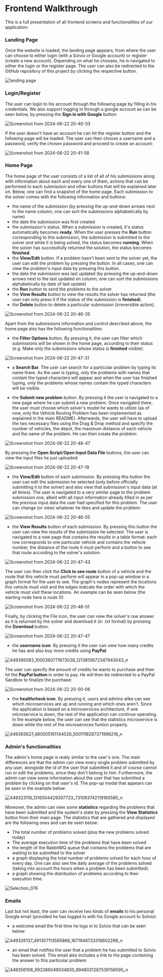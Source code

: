 # Frontend Walkthrough

This is a full presentation of all frontend screens and functionalities of our application:  

### Landing Page    

Once the website is loaded, the landing page appears, from where the user can choose to either login (with a Solvio or Google account) or register (create a new account). Depending on what he chooses, he is navigated to either the login or the register page. The user can also be redirected to the GitHub repository of this project by clicking the respective button.  

![landing page](https://github.com/ntua/saas2024-19/assets/115417360/8dfc4eee-ab3d-465e-98f4-a5fb5ac49d4e)

### Login/Register  

The user can login to his account through the following page by filling in his credentials. We also support logging in through a google account as can be seen below, by pressing the **Sign in with Google** button:  

![Screenshot from 2024-06-22 20-40-33](https://github.com/ntua/saas2024-19/assets/115417360/7e8f9ab0-0abb-4fbd-a3eb-e54c55353cd0)  

If the user doesn't have an account he can hit the register button and the following page will be loaded. The user can then choose a username and a password, verify the chosen password and proceed to create an account:  

![Screenshot from 2024-06-22 20-41-58](https://github.com/ntua/saas2024-19/assets/115417360/80546c87-67bc-4fd8-8aeb-2936924285be)   

### Home Page  

The home page of the user consists of a list of all of his submissions along with information about each and every one of them, actions that can be performed to each submission and other buttons that will be explained later on. Below, one can find a snapshot of the home page. Each submission to the solver comes with the following information and buttons:  
- the name of the submission (by pressing the up-and-down arrows next to the name column, one can sort the submissions alphabetically by name)
- the date the submission was first created
- the submission's status. When a submission is created, it's status automatically becomes **ready**. When the user presses the **Run** button corresponding to this submission, the submission is submitted to the solver and while it is being solved, the status becomes **running**. When the solver has successfully returned the solution, the status becomes **finished**.
- the **View/Edit** button. If a problem hasn't been sent to the solver yet, the user can edit the problem by pressing the button. In all cases, one can view the problem's input data by pressing this button.
- the date the submission was last updated (by pressing the up-and-down arrows next to the last updated on column, one can sort the submissions alphabetically by date of last update)
- the **Run** button to send the problems to the solver
- the **View Results** button to view the results the solver has returned (the user can only press it if the status of the submission is **finished**).
- the **Delete** button to delete a particular submission (irreversible action).

![Screenshot from 2024-06-22 20-46-35](https://github.com/ntua/saas2024-19/assets/115417360/74030d33-4ae7-48e5-8217-b68534948952)  

Apart from the submissions information and control described above, the home page also has the following functionalities:  
- the **Filter Options** button. By pressing it, the user can filter which submissions will be shown in the home page, according to their status (e.g. Make only the submissions whose status is **finished** visible):

![Screenshot from 2024-06-22 20-47-31](https://github.com/ntua/saas2024-19/assets/115417360/5d5d8d24-1c03-47a1-83e3-b41902d07b10)  

- a **Search Bar**. The user can search for a particular problem by typing its name there. As the user is typing, only the problems with names that contain the typed characters will appear and when the user has finished typing, only the problems whose names contain the typed characters will be visible.

- the **Submit new problem** button. By pressing it the user is navigated to a new page where he can submit a new problem. Once navigated there, the user must choose which solver's model he wants to utilize (as of now, only the Vehicle Routing Problem has been implemented as explained in the main README). Afterwards, the user will have to upload the two necessary files using the Drag & Drop method and specify the number of vehicles, the depot, the maximum distance of each vehicle and the name of the problem. He can then create the problem:

![Screenshot from 2024-06-22 20-48-47](https://github.com/ntua/saas2024-19/assets/115417360/e9c12ea2-c135-44e1-b780-130603c1242f)  

By pressing the **Open Script**/**Open Input Data File** buttons, the user can view the input files he just uploaded:  

![Screenshot from 2024-06-22 20-47-19](https://github.com/ntua/saas2024-19/assets/115417360/cb7d22da-e9cf-491c-9c29-d9a7174e44c0)

- the **View/Edit** button of each submission. By pressing this button the user can edit the submission he selected (only before officially submitting it to the solver) and also view that submission's input data (at all times). The user is navigated to a very similar page to the problem submission one, albeit with all input information already filled in as per the previous input data the user had specified for this problem. The user can change (or view) whatever he likes and update the problem:

 ![Screenshot from 2024-06-22 20-46-55](https://github.com/ntua/saas2024-19/assets/115417360/171dac49-4561-4462-8391-982a3e975ac6)

- the **View Results** button of each submission. By pressing this button the user can view the results of the submission he selected. The user is navigated to a new page that contains the results in a table format: each row corresponds to one particular vehicle and contains the vehicle number, the distance of the route it must perform and a button to see that route according to the solver's solution:  

![Screenshot from 2024-06-22 20-47-43](https://github.com/ntua/saas2024-19/assets/115417360/d9cdaa13-5017-472b-b48e-6c479b207a81)  

The user can then click the **Click to see route** button of a vehicle and the route that this vehicle must perform will appear in a pop-up window in a graph format for the user to see. The graph's nodes represent the locations this vehicle must visit and the edges indicate the order with which the vehicle must visit these locations. An example can be seen below (the starting node here is node 0):  

![Screenshot from 2024-06-22 20-48-01](https://github.com/ntua/saas2024-19/assets/115417360/1109eae6-11fc-4e00-8af9-0f392b1fc4e7)  

Finally, by clicking the File icon, the user can view the solver's raw answer as it is returned by the solver and download it (in .txt format) by pressing the **Download** button:  

![Screenshot from 2024-06-22 20-47-47](https://github.com/ntua/saas2024-19/assets/115417360/c8c13986-ba05-4264-8438-788689eba044)

- the **username icon**. By pressing it the user can view how many credits he has and also buy more credits using **PayPal**:

![449395083_1000360771673038_1213810672347943043_n](https://github.com/ntua/saas2024-19/assets/115417360/521f016a-b99b-4966-aa82-5da8aca9ef76)

The user can specify the amount of credits he wants to purchase and then hit the **PayPal button** in order to pay. He will then be redirected to a PayPal Sandbox to finalize the purchase:   

![Screenshot from 2024-06-22 20-50-06](https://github.com/ntua/saas2024-19/assets/115417360/35bd7dea-12f9-4429-b207-e68e4f074978)  

- the **healthcheck icon**. By pressing it, users and admins alike can see which microservices are up and running and which ones aren't. Since the application is based on a microservices architecture, if one microservice is down, the rest of the application can continue operating. In the example below, the user can see that the statistics microservice is down while the rest of the microservices funtion properly.

![449363627_480505161144026_5001118287371998216_n](https://github.com/ntua/saas2024-19/assets/115417360/f73fbfdd-c01a-4f1a-8b2e-78f4feba2776)  

### Admin's functionalities  

The admin's home page is really similar to the user's one. The main differences are that the admin can view every single problem submitted by any user, alongside the id of the user that submitted it and of course cannot run or edit the problems, since they don't belong to him. Furthermore, the admin can view some information about the user that has submitted a problem by clicking on that user's id. The pop-up modal that appears can be seen in the example below:  

![449323116_1316504429307723_731093742119160580_n](https://github.com/ntua/saas2024-19/assets/115417360/3ddbc138-caa5-4c55-b009-ea32ef61197a)

Moreover, the admin can view some **statistics** regarding the problems that have been submitted and the system's state by pressing the **View Statistics** button from their main page. The statistics that are gathered and displayed are the following ones and can be seen below:  

- The total number of problems solved (plus the new problems solved today)
- The average execution time of the problems that have been solved
- the length of the RabbitMQ queue that contains the problems that are waiting to be submitted to the solver
- a graph displaying the total number of problems solved for each hour of every day. One can also see the daily average of the problems solved (taking into account the hours when a problem has been submitted).
- a graph showing the distribution of problems according to their execution time.

![Selection_076](https://github.com/ntua/saas2024-19/assets/115417360/a8720380-ef87-4501-bf5e-5d0b9bdeda97)

### Emails  

Last but not least, the user can receive two kinds of **emails** to his personal Google email (provided he has logged in with his Google account to Solvio):

- a welcome email the first time he logs in to Solvio that can be seen below:

![449326137_491357113565866_1671946733316602288_n](https://github.com/ntua/saas2024-19/assets/115417360/2d3313e1-5880-4bea-b590-bcb7fb429843)

- an email that notifies the user that a problem he has submitted to Solvio has been solved. This email also includes a link to the page containing the answer to this particular problem:

![449356108_992286049034830_8948031287539156595_n](https://github.com/ntua/saas2024-19/assets/115417360/c4c34122-7ca7-4e43-bd89-7748c101c294)







